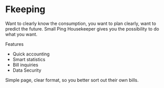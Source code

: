 # Fkeeping
Want to clearly know the consumption, you want to plan clearly, want to predict the future.
Small Ping Housekeeper gives you the possibility to do what you want.

Features
- Quick accounting
- Smart statistics
- Bill inquiries
- Data Security

Simple page, clear format, so you better sort out their own bills.
